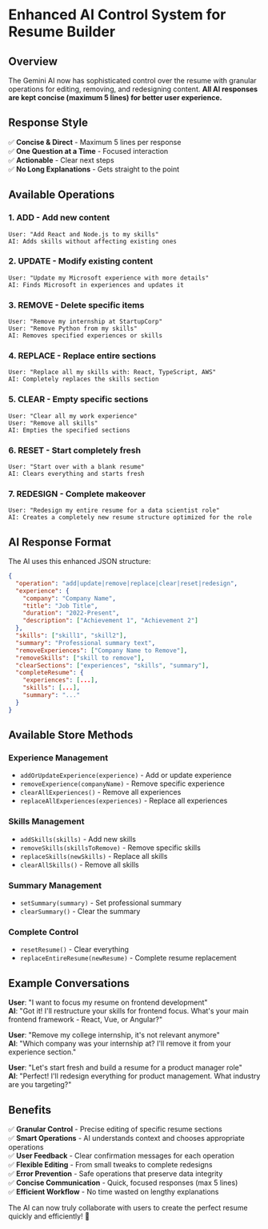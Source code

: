 # Enhanced AI Control System for Resume Builder

## Overview
The Gemini AI now has sophisticated control over the resume with granular operations for editing, removing, and redesigning content. **All AI responses are kept concise (maximum 5 lines) for better user experience.**

## Response Style
✅ **Concise & Direct** - Maximum 5 lines per response  
✅ **One Question at a Time** - Focused interaction  
✅ **Actionable** - Clear next steps  
✅ **No Long Explanations** - Gets straight to the point  

## Available Operations

### 1. **ADD** - Add new content
```
User: "Add React and Node.js to my skills"
AI: Adds skills without affecting existing ones
```

### 2. **UPDATE** - Modify existing content
```
User: "Update my Microsoft experience with more details"
AI: Finds Microsoft in experiences and updates it
```

### 3. **REMOVE** - Delete specific items
```
User: "Remove my internship at StartupCorp"
User: "Remove Python from my skills"
AI: Removes specified experiences or skills
```

### 4. **REPLACE** - Replace entire sections
```
User: "Replace all my skills with: React, TypeScript, AWS"
AI: Completely replaces the skills section
```

### 5. **CLEAR** - Empty specific sections
```
User: "Clear all my work experience"
User: "Remove all skills"
AI: Empties the specified sections
```

### 6. **RESET** - Start completely fresh
```
User: "Start over with a blank resume"
AI: Clears everything and starts fresh
```

### 7. **REDESIGN** - Complete makeover
```
User: "Redesign my entire resume for a data scientist role"
AI: Creates a completely new resume structure optimized for the role
```

## AI Response Format

The AI uses this enhanced JSON structure:

```json
{
  "operation": "add|update|remove|replace|clear|reset|redesign",
  "experience": {
    "company": "Company Name",
    "title": "Job Title", 
    "duration": "2022-Present",
    "description": ["Achievement 1", "Achievement 2"]
  },
  "skills": ["skill1", "skill2"],
  "summary": "Professional summary text",
  "removeExperiences": ["Company Name to Remove"],
  "removeSkills": ["skill to remove"],
  "clearSections": ["experiences", "skills", "summary"],
  "completeResume": {
    "experiences": [...],
    "skills": [...],
    "summary": "..."
  }
}
```

## Available Store Methods

### Experience Management
- `addOrUpdateExperience(experience)` - Add or update experience
- `removeExperience(companyName)` - Remove specific experience
- `clearAllExperiences()` - Remove all experiences
- `replaceAllExperiences(experiences)` - Replace all experiences

### Skills Management  
- `addSkills(skills)` - Add new skills
- `removeSkills(skillsToRemove)` - Remove specific skills
- `replaceSkills(newSkills)` - Replace all skills
- `clearAllSkills()` - Remove all skills

### Summary Management
- `setSummary(summary)` - Set professional summary
- `clearSummary()` - Clear the summary

### Complete Control
- `resetResume()` - Clear everything
- `replaceEntireResume(newResume)` - Complete resume replacement

## Example Conversations

**User**: "I want to focus my resume on frontend development"  
**AI**: "Got it! I'll restructure your skills for frontend focus. What's your main frontend framework - React, Vue, or Angular?"

**User**: "Remove my college internship, it's not relevant anymore"  
**AI**: "Which company was your internship at? I'll remove it from your experience section."

**User**: "Let's start fresh and build a resume for a product manager role"  
**AI**: "Perfect! I'll redesign everything for product management. What industry are you targeting?"

## Benefits

✅ **Granular Control** - Precise editing of specific resume sections  
✅ **Smart Operations** - AI understands context and chooses appropriate operations  
✅ **User Feedback** - Clear confirmation messages for each operation  
✅ **Flexible Editing** - From small tweaks to complete redesigns  
✅ **Error Prevention** - Safe operations that preserve data integrity  
✅ **Concise Communication** - Quick, focused responses (max 5 lines)  
✅ **Efficient Workflow** - No time wasted on lengthy explanations  

The AI can now truly collaborate with users to create the perfect resume quickly and efficiently! 🎯
